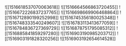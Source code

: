 ![[1516618537070063618]]
![[1516664566863720455]]
![[1516672226837237765]]
![[1516698669906468864]]
![[1516712890199252998]]
![[1516745356180025348]]
![[1516748333540249607]]
![[1516783113413677059]]
![[1516784836727369729]]
![[1516878751795085312]]
![[1516885841859297280]]
![[1516903190985203712]]
![[1516903191828320256]]
![[1516903192654614528]]

